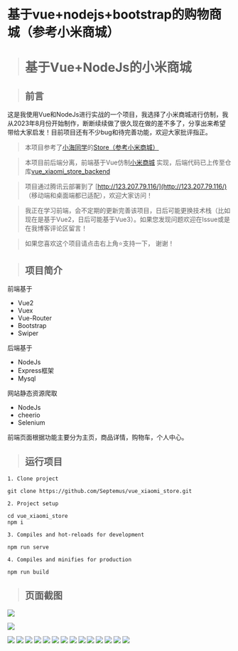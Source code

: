 # 基于vue+nodejs+bootstrap的购物商城（参考小米商城）


> # 基于Vue+NodeJs的小米商城

> ## 前言

这是我使用Vue和NodeJs进行实战的一个项目，我选择了小米商城进行仿制，我从2023年8月份开始制作，断断续续做了很久现在做的差不多了，分享出来希望带给大家启发！目前项目还有不少bug和待完善功能，欢迎大家批评指正。

> 本项目参考了[小海同学](https://github.com/hai-27)的[Store（参考小米商城）
](https://github.com/hai-27/vue-store/tree/master)


> 本项目前后端分离，前端基于Vue仿制[小米商城](www.mi.com) 实现，后端代码已上传至仓库[vue_xiaomi_store_backend](https://github.com/hai-27/store-server)

> 项目通过腾讯云部署到了 [http://123.207.79.116/](http://123.207.79.116/) （移动端和桌面端都已适配），欢迎大家访问！


> 我正在学习前端，会不定期的更新完善该项目，日后可能更换技术栈（比如现在是基于Vue2，日后可能基于Vue3）。如果您发现问题欢迎在Issue或是在我博客评论区留言！

> 如果您喜欢这个项目请点击右上角⭐支持一下， 谢谢！


> ## 项目简介

前端基于
- Vue2
- Vuex
- Vue-Router
- Bootstrap
- Swiper

后端基于

- NodeJs
- Express框架
- Mysql

网站静态资源爬取

- NodeJs
- cheerio
- Selenium

前端页面根据功能主要分为主页，商品详情，购物车，个人中心。

> ## 运行项目

```
1. Clone project

git clone https://github.com/Septemus/vue_xiaomi_store.git

2. Project setup

cd vue_xiaomi_store
npm i

3. Compiles and hot-reloads for development

npm run serve

4. Compiles and minifies for production

npm run build
```


> ## 页面截图

![](/images/museum/screenshot1.png)

![](/images/museum/screenshot2.png)

![](/images/museum/screenshot3.png)
![](/images/museum/screenshot4.png)
![](/images/museum/screenshot5.png)
![](/images/museum/screenshot6.png)
![](/images/museum/screenshot7.png)
![](/images/museum/screenshot8.png)
![](/images/museum/screenshot9.png)
![](/images/museum/screenshot10.png)
![](/images/museum/screenshot11.png)
![](/images/museum/screenshot_mob1.png)
![](/images/museum/screenshot_mob2.png)
![](/images/museum/screenshot_mob3.png)
![](/images/museum/screenshot_mob4.png)
![](/images/museum/screenshot_mob5.png)





